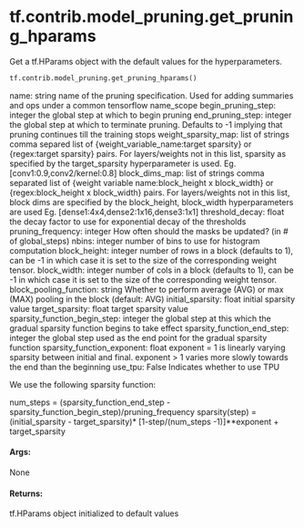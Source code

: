 <div itemscope itemtype="http://developers.google.com/ReferenceObject">
<meta itemprop="name" content="tf.contrib.model_pruning.get_pruning_hparams" />
<meta itemprop="path" content="Stable" />
</div>

# tf.contrib.model_pruning.get_pruning_hparams

Get a tf.HParams object with the default values for the hyperparameters.

``` python
tf.contrib.model_pruning.get_pruning_hparams()
```

<!-- Placeholder for "Used in" -->

  name: string
    name of the pruning specification. Used for adding summaries and ops under
    a common tensorflow name_scope
  begin_pruning_step: integer
    the global step at which to begin pruning
  end_pruning_step: integer
    the global step at which to terminate pruning. Defaults to -1 implying
    that pruning continues till the training stops
  weight_sparsity_map: list of strings
     comma separed list of {weight_variable_name:target sparsity} or
     {regex:target sparsity} pairs.
     For layers/weights not in this list, sparsity as specified by the
     target_sparsity hyperparameter is used.
     Eg. [conv1:0.9,conv2/kernel:0.8]
  block_dims_map: list of strings
     comma separated list of {weight variable name:block_height x block_width}
     or {regex:block_height x block_width} pairs. For layers/weights not in
     this list, block dims are specified by the block_height, block_width
     hyperparameters are used Eg. [dense1:4x4,dense2:1x16,dense3:1x1]
  threshold_decay: float
    the decay factor to use for exponential decay of the thresholds
  pruning_frequency: integer
    How often should the masks be updated? (in # of global_steps)
  nbins: integer
    number of bins to use for histogram computation
  block_height: integer
    number of rows in a block (defaults to 1), can be -1 in which
    case it is set to the size of the corresponding weight tensor.
  block_width: integer
    number of cols in a block (defaults to 1), can be -1 in which
    case it is set to the size of the corresponding weight tensor.
  block_pooling_function: string
    Whether to perform average (AVG) or max (MAX) pooling in the block
    (default: AVG)
  initial_sparsity: float
    initial sparsity value
  target_sparsity: float
    target sparsity value
  sparsity_function_begin_step: integer
    the global step at this which the gradual sparsity function begins to
    take effect
  sparsity_function_end_step: integer
    the global step used as the end point for the gradual sparsity function
  sparsity_function_exponent: float
    exponent = 1 is linearly varying sparsity between initial and final.
    exponent > 1 varies more slowly towards the end than the beginning
  use_tpu: False
    Indicates whether to use TPU

  We use the following sparsity function:

  num_steps = (sparsity_function_end_step -
               sparsity_function_begin_step)/pruning_frequency
  sparsity(step) = (initial_sparsity - target_sparsity)*
                   [1-step/(num_steps -1)]**exponent + target_sparsity

#### Args:

None



#### Returns:

tf.HParams object initialized to default values
